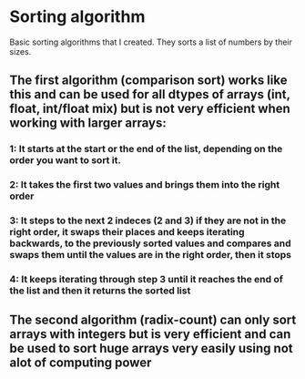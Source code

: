 # Sorting algorithm
Basic sorting algorithms that I created.
They sorts a list of numbers by their sizes.

## The first algorithm (comparison sort) works like this and can be used for all dtypes of arrays (int, float, int/float mix) but is not very efficient when working with larger arrays:

### 1: It starts at the start or the end of the list, depending on the order you want to sort it.
### 2: It takes the first two values and brings them into the right order
### 3: It steps to the next 2 indeces (2 and 3) if they are not in the right order, it swaps their places and keeps iterating backwards, to the previously sorted values and compares and swaps them until the values are in the right order, then it stops
### 4: It keeps iterating through step 3 until it reaches the end of the list and then it returns the sorted list

## The second algorithm (radix-count) can only sort arrays with integers but is very efficient and can be used to sort huge arrays very easily using not alot of computing power

